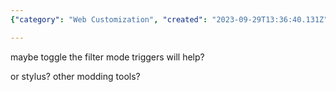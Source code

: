 ```yaml
---
{"category": "Web Customization", "created": "2023-09-29T13:36:40.131Z", "date": "2023-09-29 13:36:40", "description": "This user discusses various ways to customize or modify the appearance of a website called \"bilibili\" using tools like Dark Reader and filter mode toggles.", "modified": "2023-09-29T13:40:28.513Z", "tags": ["bilibili", "website customization", "dark reader", "filter mode toggles", "appearance modification", "tools for website modification", "user solutions"], "title": "bilibili dark reader mod"}

---
```


maybe toggle the filter mode triggers will help?

or stylus? other modding tools?
